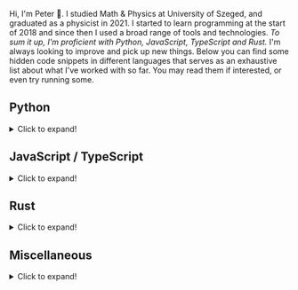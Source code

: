 Hi, I'm Peter 👋. I studied Math & Physics at University of Szeged, and graduated as a physicist in 2021. I started to learn programming at the start of 2018 and since then I used a broad range of tools and technologies. _To sum it up, I'm proficient with Python, JavaScript, TypeScript and Rust._ I'm always looking to improve and pick up new things. Below you can find some hidden code snippets in different languages that serves as an exhaustive list about what I've worked with so far. You may read them if interested, or even try running some.

## Python

<details>
  <summary>Click to expand!</summary>

```python
from dataclasses import dataclass
from enum import Enum, auto

class ExperienceLevel(Enum):
    BASIC = auto()
    INTERMEDIATE = auto()
    EXPERIENCED = auto()
    ADVANCED = auto()
    EXPERT = auto()

@dataclass
class Library:
    name: str
    experience_level: ExperienceLevel
    contributed: bool = False

    def __str__(self):
        return f"{self.name}: {self.experience_level.name} {'(contributed)' if self.contributed else ''}"


@dataclass
class Info:
    libs: list[Library]
    lang: (str, ExperienceLevel) = "Python", ExperienceLevel.ADVANCED

    def build_skill_str(self) -> str:
        return f"{self.lang[0]}: {self.lang[1].name}\n" + "\n".join(map(str, [lib for lib in self.libs]))

if __name__ == "__main__":
    info = Info([
        Library("Numpy", ExperienceLevel.ADVANCED),
        Library("Scipy", ExperienceLevel.EXPERIENCED),
        Library("Matplotlib", ExperienceLevel.EXPERIENCED, contributed=True),
        Library("Pandas", ExperienceLevel.INTERMEDIATE),
        Library("Django", ExperienceLevel.BASIC),
        Library("Scikit-learn", ExperienceLevel.EXPERIENCED),
        Library("Tensorflow", ExperienceLevel.BASIC),
        Library("PyQt5", ExperienceLevel.INTERMEDIATE),
        Library("OpenCV", ExperienceLevel.BASIC)
    ])
    print(info.build_skill_str())
```

</details>

## JavaScript / TypeScript

<details>
  <summary>Click to expand!</summary>

You may run this on [CodeSandbox](https://codesandbox.io/s/skills-4u41y?file=/src/App.tsx).

```tsx
import React from "react";

interface Info {
  libs: Library[];
}

enum ExperienceLevel {
  Basic,
  Intermediate,
  Experienced,
  Advanced,
  Expert,
}

interface Library {
  name: string;
  experience_level: ExperienceLevel;
}

const info: Info = {
  libs: [
    { name: "React", experience_level: ExperienceLevel.Experienced },
    { name: "Next.js", experience_level: ExperienceLevel.Intermediate },
    { name: "Node.js", experience_level: ExperienceLevel.Experienced },
    { name: "Express", experience_level: ExperienceLevel.Intermediate },
    { name: "GraphQL", experience_level: ExperienceLevel.Intermediate },
    { name: "TypeORM", experience_level: ExperienceLevel.Basic },
  ],
};

export const Skills: React.FC<{}> = () => {
  return (
    <div style={{ display: "grid", placeItems: "center" }}>
      <p>JavaScript: Experienced</p>
      <p>TypeScript: Experienced</p>
      {info.libs.map((lib) => (
        <p>{lib.name + ": " + ExperienceLevel[lib.experience_level]}</p>
      ))}
    </div>
  );
};
```

</details>

## Rust

<details>
  <summary>Click to expand!</summary>

You may run this on [Rust Playground](https://play.rust-lang.org/?version=stable&mode=debug&edition=2018&gist=d032609c288a817627627d76848fdb0d).

```rs
#[derive(Debug)]
struct Info<'a> {
    libs: Vec<Library<'a>>
}

#[derive(Debug)]
#[allow(dead_code)]
enum ExperienceLevel {
    Basic,
    Intermediate,
    Experienced,
    Advanced,
    Expert,
}

#[derive(Debug)]
struct Library<'a> {
    name: &'a str,
    exp: ExperienceLevel,
}

impl Default for Info<'_> {
    fn default() -> Self {
        let libs = vec![
            Library { name: "serde", exp: ExperienceLevel::Experienced },
            Library { name: "rayon", exp: ExperienceLevel::Experienced },
            Library { name: "pyo3", exp: ExperienceLevel::Intermediate },
            Library { name: "rocket" , exp: ExperienceLevel::Intermediate },
            Library { name: "tokio" , exp: ExperienceLevel::Intermediate },
        ];
        Info {
            libs
        }
    }
}

fn main() {
    let libs: Info = Default::default();
    println!("Rust: ExperienceLevel::Experienced");
    println!("{:#?}", libs);
}
```

</details>

## Miscellaneous

<details>
  <summary>Click to expand!</summary>
Things that would be a mistake leaving out..

## Docker

```dockerfile
FROM my_experience
EXPOSE Docker
ENV experience_level BASIC
```

## PostgreSQL

```sql
SELECT name, experience_level
FROM my_experience
WHERE name='PostgreSQL';
```

## C#

```cs
using System;

class Experience
{
   public static string GetExperience()
   {
       throw new TimeoutException("I'm just learning C#, there's nothing fancy here yet!");
   }

   public static void Main()
   {
      GetExperience();
   }
}
```

## C

```c
#include <stdio.h>

int main(int argc, char *argv[]) {
    println("Experience Level: Basic");
}
```

## Git

```bash
git add my_experience/git &&
git commit -m "update experience" &&
git push
```

## Linux & bash

```bash
ps aux | rg "Linux & bash"
```

## HTML & CSS

```html
<html>
  <head>
    <style>
      .experience-level {
        transform: rotateY(180deg) !important;
      }
    </style>
  </head>
  <body>
    <h1 class="experience-level">Experience level:</h1>
    <script src="../display_my_basic_experience.js"></script>
  </body>
</html>
```

</details>
